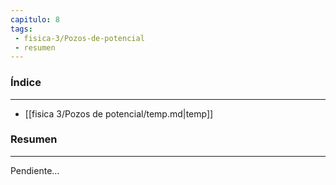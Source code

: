 ```yaml
---
capitulo: 8
tags: 
 - fisica-3/Pozos-de-potencial
 - resumen
---
```

### Índice
---
 * [[fisica 3/Pozos de potencial/temp.md|temp]]

### Resumen
---
Pendiente...